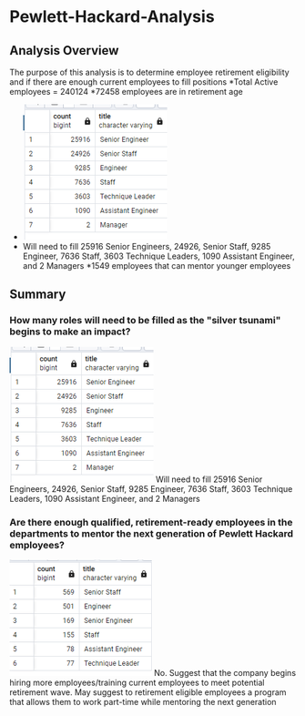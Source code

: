 # Pewlett-Hackard-Analysis

## Analysis Overview
The purpose of this analysis is to determine employee retirement eligibility and if there are enough current employees to fill positions
*Total Active employees = 240124
*72458 employees are in retirement age 
* ![picture alt](retire_titles.PNG)
* Will need to fill 25916 Senior Engineers, 24926, Senior Staff, 9285 Engineer, 7636 Staff, 3603 Technique Leaders, 1090 Assistant Engineer, and 2 Managers
*1549 employees that can mentor younger employees


## Summary
### How many roles will need to be filled as the "silver tsunami" begins to make an impact?
![picture alt](retire_titles.PNG)
Will need to fill 25916 Senior Engineers, 24926, Senior Staff, 9285 Engineer, 7636 Staff, 3603 Technique Leaders, 1090 Assistant Engineer, and 2 Managers

### Are there enough qualified, retirement-ready employees in the departments to mentor the next generation of Pewlett Hackard employees?
![picture alt](mentor_titles.PNG)
No.  Suggest that the company begins hiring more employees/training current employees to meet
potential retirement wave.  May suggest to retirement eligible employees a program that allows them to work part-time while mentoring the next generation